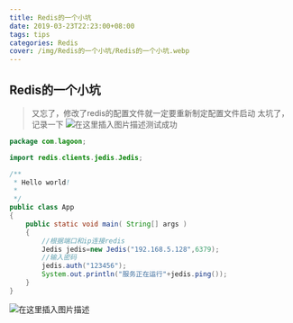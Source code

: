 ```yaml
---
title: Redis的一个小坑
date: 2019-03-23T22:23:00+08:00
tags: tips
categories: Redis
cover: /img/Redis的一个小坑/Redis的一个小坑.webp
---
```

<meta name="referrer" content="no-referrer" />

## Redis的一个小坑
>
> 又忘了，修改了redis的配置文件就一定要重新制定配置文件启动
> 太坑了，记录一下
> ![在这里插入图片描述](https://img-blog.csdnimg.cn/20190327173254216.png?x-oss-process=image/watermark,type_ZmFuZ3poZW5naGVpdGk,shadow_10,text_aHR0cHM6Ly9ibG9nLmNzZG4ubmV0L3FxXzQwOTQ4Nzk1,size_16,color_FFFFFF,t_70)测试成功

```java
package com.lagoon;

import redis.clients.jedis.Jedis;

/**
 * Hello world!
 *
 */
public class App 
{
    public static void main( String[] args )
    {
        //根据端口和ip连接redis
        Jedis jedis=new Jedis("192.168.5.128",6379);
        //输入密码
        jedis.auth("123456");
        System.out.println("服务正在运行"+jedis.ping());
    }
}

```

![在这里插入图片描述](https://img-blog.csdnimg.cn/2019032717334883.png?x-oss-process=image/watermark,type_ZmFuZ3poZW5naGVpdGk,shadow_10,text_aHR0cHM6Ly9ibG9nLmNzZG4ubmV0L3FxXzQwOTQ4Nzk1,size_16,color_FFFFFF,t_70)
